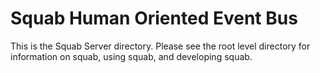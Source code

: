 Squab Human Oriented Event Bus
=====

This is the Squab Server directory.  Please see the root level directory for information on squab, using squab, and developing squab.